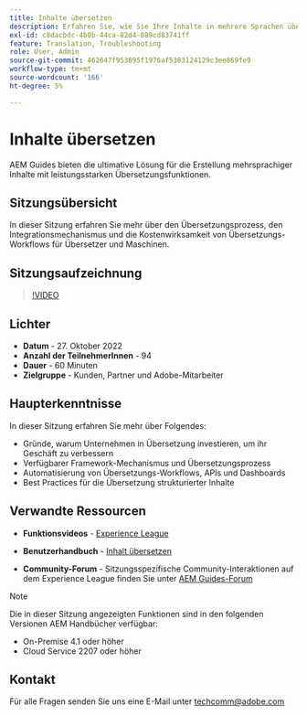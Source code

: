 ```yaml
---
title: Inhalte übersetzen
description: Erfahren Sie, wie Sie Ihre Inhalte in mehrere Sprachen übersetzen können.
exl-id: c8dacbdc-4b0b-44ca-82d4-889cd83741ff
feature: Translation, Troubleshooting
role: User, Admin
source-git-commit: 462647f953895f1976af5383124129c3ee869fe9
workflow-type: tm+mt
source-wordcount: '166'
ht-degree: 5%

---
```


# Inhalte übersetzen

AEM Guides bieten die ultimative Lösung für die Erstellung mehrsprachiger Inhalte mit leistungsstarken Übersetzungsfunktionen.

## Sitzungsübersicht

In dieser Sitzung erfahren Sie mehr über den Übersetzungsprozess, den Integrationsmechanismus und die Kostenwirksamkeit von Übersetzungs-Workflows für Übersetzer und Maschinen.

## Sitzungsaufzeichnung

>[!VIDEO](https://video.tv.adobe.com/v/3414140/translation-aem-guides?quality=12&learn=on)

## Lichter

- **Datum** - 27. Oktober 2022
- **Anzahl der TeilnehmerInnen** - 94
- **Dauer** - 60 Minuten
- **Zielgruppe** - Kunden, Partner und Adobe-Mitarbeiter

## Haupterkenntnisse

In dieser Sitzung erfahren Sie mehr über Folgendes:
- Gründe, warum Unternehmen in Übersetzung investieren, um ihr Geschäft zu verbessern
- Verfügbarer Framework-Mechanismus und Übersetzungsprozess
- Automatisierung von Übersetzungs-Workflows, APIs und Dashboards
- Best Practices für die Übersetzung strukturierter Inhalte

## Verwandte Ressourcen

- **Funktionsvideos** -  [Experience League](https://experienceleague.adobe.com/docs/experience-manager-guides-learn/videos/advanced-user-guide/overview.html?lang=en)

- **Benutzerhandbuch** - [Inhalt übersetzen](https://help.adobe.com/en_US/xml-documentation-for-adobe-experience-manager/index.html#t=DXML-master-map%2Ftranslation.html)

- **Community-Forum** - Sitzungsspezifische Community-Interaktionen auf dem Experience League finden Sie unter [AEM Guides-Forum](https://experienceleaguecommunities.adobe.com/t5/experience-manager-guides/bd-p/xml-documentation-discussions)

>[!NOTE]
>
> Die in dieser Sitzung angezeigten Funktionen sind in den folgenden Versionen AEM Handbücher verfügbar:
> - On-Premise 4.1 oder höher
> - Cloud Service 2207 oder höher

## Kontakt

Für alle Fragen senden Sie uns eine E-Mail unter <techcomm@adobe.com>
